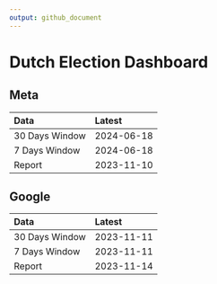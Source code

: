 ```yaml
---
output: github_document
---
```


# Dutch Election Dashboard



## Meta


|Data           |Latest     |
|:--------------|:----------|
|30 Days Window |2024-06-18 |
|7 Days Window  |2024-06-18 |
|Report         |2023-11-10 |

## Google


|Data           |Latest     |
|:--------------|:----------|
|30 Days Window |2023-11-11 |
|7 Days Window  |2023-11-11 |
|Report         |2023-11-14 |
